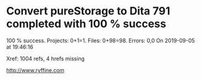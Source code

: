 # Convert pureStorage to Dita 791 completed with 100 % success

100 % success. Projects: 0+1=1.  Files: 0+98=98. Errors: 0,0  On 2019-09-05 at 19:46:16

Xref: 1004 refs, 4 hrefs missing



http://www.ryffine.com
